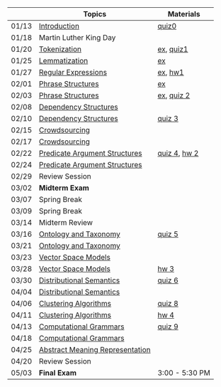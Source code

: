 || Topics | Materials |
|:---:|---|---|
|01/13| [Introduction](http://www.mathcs.emory.edu/~choi/courses/cs329/slides/introduction.pdf) | [quiz0](Getting-Started) |
|01/18| Martin Luther King Day |  |
|01/20| [Tokenization](http://www.mathcs.emory.edu/~choi/courses/cs329/slides/tokenization.pdf) | [ex](../tree/master/src/tokenization), [quiz1](Quizzes#quiz-1) |
|01/25| [Lemmatization](http://www.mathcs.emory.edu/~choi/courses/cs329/slides/lemmatization.pdf) | [ex](../tree/master/src/lemmatization) |
|01/27| [Regular Expressions](http://www.mathcs.emory.edu/~choi/courses/cs329/slides/regular_expressions.pdf) | [ex](../tree/master/src/regular_expressions), [hw1](Homework-1) |
|02/01| [Phrase Structures](http://www.mathcs.emory.edu/~choi/courses/cs329/slides/phrase_structures.pdf) | [ex](../tree/master/src/phrase_structures) |
|02/03| [Phrase Structures](http://www.mathcs.emory.edu/~choi/courses/cs329/slides/phrase_structures.pdf) | [ex](../tree/master/src/phrase_structures), [quiz 2](Quizzes#quiz-2) |
|02/08| [Dependency Structures](http://www.mathcs.emory.edu/~choi/courses/cs329/slides/dependency_structures.pdf) |  |
|02/10| [Dependency Structures](http://www.mathcs.emory.edu/~choi/courses/cs329/slides/dependency_structures.pdf) | [quiz 3](Quizzes#quiz-3) |
|02/15| [Crowdsourcing](http://www.mathcs.emory.edu/~choi/courses/cs329/slides/crowdsourcing.pdf) |  |
|02/17| [Crowdsourcing](http://www.mathcs.emory.edu/~choi/courses/cs329/slides/crowdsourcing.pdf) |  |
|02/22| [Predicate Argument Structures](http://www.mathcs.emory.edu/~choi/courses/cs329/slides/predicate_argument_structures.pdf) | [quiz 4](Quizzes#quiz-4), [hw 2](Homework-2) |
|02/24| [Predicate Argument Structures](http://www.mathcs.emory.edu/~choi/courses/cs329/slides/predicate_argument_structures.pdf) | |
|02/29| Review Session |  |
|03/02| **Midterm Exam** |  |
|03/07| Spring Break |  |
|03/09| Spring Break |  |
|03/14| Midterm Review |  |
|03/16| [Ontology and Taxonomy](http://www.mathcs.emory.edu/~choi/courses/cs329/slides/ontology_and_taxonomy.pdf) | [quiz 5](Quizzes#quiz-5) |
|03/21| [Ontology and Taxonomy](http://www.mathcs.emory.edu/~choi/courses/cs329/slides/ontology_and_taxonomy.pdf) |  |
|03/23| [Vector Space Models](http://www.mathcs.emory.edu/~choi/courses/cs329/slides/vector_space_models.pdf) |  |
|03/28| [Vector Space Models](http://www.mathcs.emory.edu/~choi/courses/cs329/slides/vector_space_models.pdf) | [hw 3](Homework-3) |
|03/30| [Distributional Semantics]() | [quiz 6](Quizzes#quiz-6) |
|04/04| [Distributional Semantics]() |  |
|04/06| [Clustering Algorithms]() | [quiz 8](Quizzes#quiz-8) |
|04/11| [Clustering Algorithms]() | [hw 4](Homework-4) |
|04/13| [Computational Grammars]() | [quiz 9](Quizzes#quiz-9) |
|04/18| [Computational Grammars]() |  |
|04/25| [Abstract Meaning Representation]() |  |
|04/20| Review Session |  |
|05/03| **Final Exam** | 3:00 - 5:30 PM |